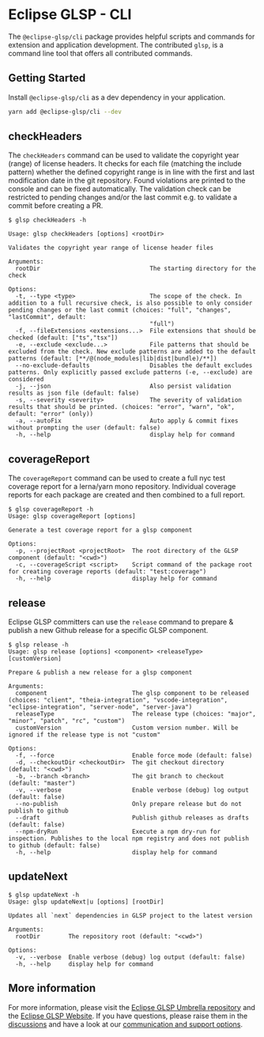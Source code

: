 # Eclipse GLSP - CLI

The `@eclipse-glsp/cli` package provides helpful scripts and commands for extension and application development.
The contributed `glsp`, is a command line tool that offers all contributed commands.

## Getting Started

Install `@eclipse-glsp/cli` as a dev dependency in your application.

```bash
yarn add @eclipse-glsp/cli --dev
```

## checkHeaders

The `checkHeaders` command can be used to validate the copyright year (range) of license headers.
It checks for each file (matching the include pattern) whether the defined copyright range is in line with the first and last modification date in the git repository.
Found violations are printed to the console and can be fixed automatically.
The validation check can be restricted to pending changes and/or the last commit e.g. to validate a commit before creating a PR.

```console
$ glsp checkHeaders -h

Usage: glsp checkHeaders [options] <rootDir>

Validates the copyright year range of license header files

Arguments:
  rootDir                               The starting directory for the check

Options:
  -t, --type <type>                     The scope of the check. In addition to a full recursive check, is also possible to only consider pending changes or the last commit (choices: "full", "changes", "lastCommit", default:
                                        "full")
  -f, --fileExtensions <extensions...>  File extensions that should be checked (default: ["ts","tsx"])
  -e, --exclude <exclude...>            File patterns that should be excluded from the check. New exclude patterns are added to the default patterns (default: [**/@(node_modules|lib|dist|bundle)/**])
  --no-exclude-defaults                 Disables the default excludes patterns. Only explicitly passed exclude patterns (-e, --exclude) are considered
  -j, --json                            Also persist validation results as json file (default: false)
  -s, --severity <severity>             The severity of validation results that should be printed. (choices: "error", "warn", "ok", default: "error" (only))
  -a, --autoFix                         Auto apply & commit fixes without prompting the user (default: false)
  -h, --help                            display help for command
```

## coverageReport

The `coverageReport` command can be used to create a full nyc test coverage report for a lerna/yarn mono repository.
Individual coverage reports for each package are created and then combined to a full report.

```console
$ glsp coverageReport -h
Usage: glsp coverageReport [options]

Generate a test coverage report for a glsp component

Options:
  -p, --projectRoot <projectRoot>  The root directory of the GLSP component (default: "<cwd>")
  -c, --coverageScript <script>    Script command of the package root for creating coverage reports (default: "test:coverage")
  -h, --help                       display help for command
```

## release

Eclipse GLSP committers can use the `release` command to prepare & publish a new Github release for a specific GLSP component.

```console
$ glsp release -h
Usage: glsp release [options] <component> <releaseType> [customVersion]

Prepare & publish a new release for a glsp component

Arguments:
  component                        The glsp component to be released (choices: "client", "theia-integration", "vscode-integration", "eclipse-integration", "server-node", "server-java")
  releaseType                      The release type (choices: "major", "minor", "patch", "rc", "custom")
  customVersion                    Custom version number. Will be ignored if the release type is not "custom"

Options:
  -f, --force                      Enable force mode (default: false)
  -d, --checkoutDir <checkoutDir>  The git checkout directory (default: "<cwd>")
  -b, --branch <branch>            The git branch to checkout (default: "master")
  -v, --verbose                    Enable verbose (debug) log output (default: false)
  --no-publish                     Only prepare release but do not publish to github
  --draft                          Publish github releases as drafts (default: false)
  --npm-dryRun                     Execute a npm dry-run for inspection. Publishes to the local npm registry and does not publish to github (default: false)
  -h, --help                       display help for command
```

## updateNext

```console
$ glsp updateNext -h
Usage: glsp updateNext|u [options] [rootDir]

Updates all `next` dependencies in GLSP project to the latest version

Arguments:
  rootDir        The repository root (default: "<cwd>")

Options:
  -v, --verbose  Enable verbose (debug) log output (default: false)
  -h, --help     display help for command
```

## More information

For more information, please visit the [Eclipse GLSP Umbrella repository](https://github.com/eclipse-glsp/glsp) and the [Eclipse GLSP Website](https://www.eclipse.org/glsp/).
If you have questions, please raise them in the [discussions](https://github.com/eclipse-glsp/glsp/discussions) and have a look at our [communication and support options](https://www.eclipse.org/glsp/contact/).
